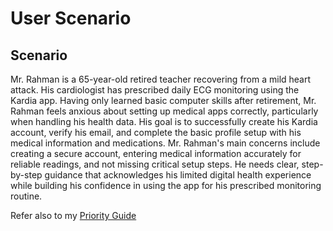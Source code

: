 # User Scenario 

## **Scenario** 

Mr. Rahman is a 65-year-old retired teacher recovering from a mild heart attack. His cardiologist has prescribed daily ECG monitoring using the Kardia app. Having only learned basic computer skills after retirement, Mr. Rahman feels anxious about setting up medical apps correctly, particularly when handling his health data.
His goal is to successfully create his Kardia account, verify his email, and complete the basic profile setup with his medical information and medications. Mr. Rahman's main concerns include creating a secure account, entering medical information accurately for reliable readings, and not missing critical setup steps. He needs clear, step-by-step guidance that acknowledges his limited digital health experience while building his confidence in using the app for his prescribed monitoring routine.

Refer also to my [Priority Guide](./assets/docs/Procedure%20Ideation--Chowdhury.pdf)